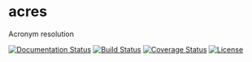 # acres
Acronym resolution

[![Documentation Status](https://readthedocs.org/projects/acres/badge/?version=latest)](http://acres.readthedocs.io/en/latest/?badge=latest)
[![Build Status](https://travis-ci.org/bst-mug/acres.svg?branch=master)](https://travis-ci.org/bst-mug/acres)
[![Coverage Status](https://coveralls.io/repos/github/bst-mug/acres/badge.svg?branch=master)](https://coveralls.io/github/bst-mug/acres?branch=master)
[![License](https://img.shields.io/badge/License-Apache%202.0-blue.svg)](https://opensource.org/licenses/Apache-2.0)

